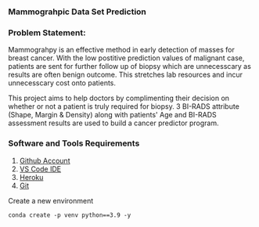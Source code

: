 ### Mammograhpic Data Set Prediction

### Problem Statement:
Mammograhpy is an effective method in early detection of masses for breast cancer. With the low postitive prediction values of malignant case, patients are sent for further follow up of biopsy which are unnecesscary as results are often benign outcome. This stretches lab resources and incur unnecesscary cost onto patients.

This project aims to help doctors by complimenting their decision on whether or not a patient is truly required for biopsy. 3 BI-RADS attribute (Shape, Margin & Density) along with patients' Age and BI-RADS assessment results are used to build a cancer predictor program.


### Software and Tools Requirements

1. [Github Account](https://github.com/)
2. [VS Code IDE](https://code.visualstudio.com/)
3. [Heroku](https://dashboard.heroku.com/)
4. [Git](https://git-scm.com/)

Create a new environment

```
conda create -p venv python==3.9 -y
```